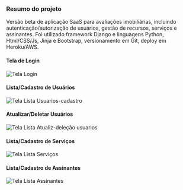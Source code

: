 ### Resumo do projeto
Versão beta de aplicação SaaS para avaliações imobiliárias, incluindo autenticação/autorização de usuários, gestão de recursos, serviços e assinantes.
Foi utilizado framework Django e linguagens Python, Html/CSS/Js, Jinja e Bootstrap, versionamento em Git, deploy em Heroku/AWS.

#### Tela de Login
![Tela Login](https://github.com/user-attachments/assets/98f61f5f-b170-4e08-98bc-8095e549cb10)

#### Lista/Cadastro de Usuários
![Tela Lista Usuarios-cadastro](https://github.com/user-attachments/assets/55de1aa4-77ef-42f5-b8ea-3730b886dbc3)

#### Atualizar/Deletar Usuários
![Tela Lista Atualiz-deleção usuarios](https://github.com/user-attachments/assets/6d1abd1a-283b-4109-b90c-15eab0680679)

#### Lista/Cadastro de Serviços
![Tela Lista Serviços](https://github.com/user-attachments/assets/5424e683-be7c-470e-9643-9943344061fc)

#### Lista/Cadastro de Assinantes
![Tela Lista Assinantes](https://github.com/user-attachments/assets/e51a1a91-ed95-4877-a374-9f1c22fe0bfc)
